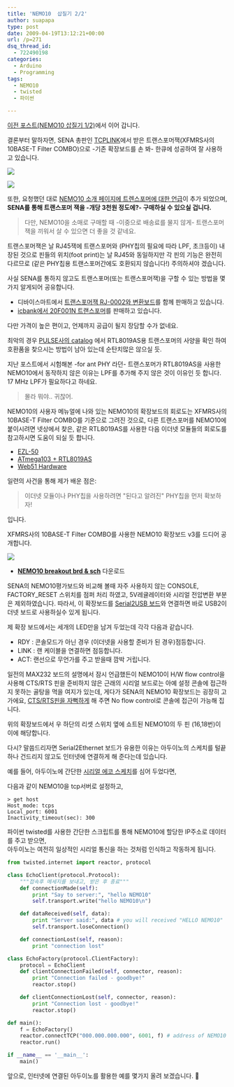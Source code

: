 ```yaml
---
title: 'NEMO10  삽질기 2/2'
author: suapapa
type: post
date: 2009-04-19T13:12:21+00:00
url: /p=271
dsq_thread_id:
  - 722490198
categories:
  - Arduino
  - Programming
tags:
  - NEMO10
  - twisted
  - 파이썬

---
```

[이전 포스트(NEMO10 삽질기 1/2)][1]에서 이어 갑니다.

결론부터 말하자면, SENA 총판인 [TCPLINK][2]에서 받은 트랜스포머잭(XFMRS사의 10BASE-T Filter COMBO)으로 -기존 확장보드를 손 봐- 한큐에 성공하여 잘 사용하고 있습니다.

![](https://asset.homin.dev/blog/image/NEMO10_breakout_v2_fix_1.webp)

![](https://asset.homin.dev/blog/image/NEMO10_breakout_v2_fix_2.webp)

또한, 요청했던 대로 [NEMO10 소개 페이지에 트렌스포머에 대한 언급][3]이 추가 되었으며, **SENA를 통해 트랜스포머 잭을 -개당 3천원 정도에?- 구매하실 수 있으실 겁니다.**

> 다만, NEMO10을 소매로 구매할 때 -이중으로 배송료를 물지 않게- 트랜스포머잭을 끼워서 살 수 있으면 더 좋을 것 같네요.

트랜스포머잭은 날 RJ45잭에 트랜스포머와 (PHY칩의 필요에 따라 LPF, 초크등이) 내장된 것으로 핀들의 위치(foot print)는 날 RJ45와 동일하지만 각 핀의 기능은 완전히 다르므로 (같은 PHY칩용 트랜스포머간에도 호환되지 않습니다!) 주의하셔야 겠습니다.

사실 SENA를 통하지 않고도 트랜스포머(또는 트랜스포머잭)을 구할 수 있는 방법을 몇 가지 알게되어 공유합니다.

  * 디바이스마트에서 [트랜스포머잭 RJ-0002와 변환보드][4]를 함께 판매하고 있습니다.
  * [icbank에서 20F001N 트랜스포머][5]를 판매하고 있습니다.

다만 가격이 높은 편이고, 언제까지 공급이 될지 장담할 수가 없네요.

최악의 경우 [PULSE사의 catalog](http://ww2.pulseeng.com/products/datasheets/G003.pdf) 에서 RTL8019AS용 트랜스포머의 사양을 확인 하여 호환품을 찾으시는 방법이 남아 있는데 순탄치많은 않으실 듯.

지난 포스트에서 시험해본 -for ant PHY 라던- 트랜스포머가 RTL8019AS을 사용한 NEMO10에서 동작하지 않은 이유는 LPF를 추가해 주지 않은 것이 이유인 듯 합니다. 17 MHz LPF가 필요하다고 하네요.

> 몰라 뭐야.. 귀찮어.

NEMO10의 사용자 메뉴얼에 나와 있는 NEMO10의 확장보드의 회로도는 XFMRS사의 10BASE-T Filter COMBO를 기준으로 그려진 것으로, 다른 트랜스포머를 NEMO10에 붙이시려면 넷상에서 찾은, 같은 RTL8019AS를 사용한 다음 이더넷 모듈들의 회로도를 참고하시면 도움이 되실 듯 합니다.

  * [EZL-50](http://www.eztcp.com/Support/an/ezl50-app.pdf)
  * [ATmega103 + RTL8019AS](http://www.ipic.co.jp/Pdffiles/at103rtl.pdf)
  * [Web51 Hardware](http://web51.hw-server.com/hw_web51.html)

일련의 사건을 통해 제가 배운 점은:

> 이더넷 모듈이나 PHY칩을 사용하려면 "된다고 알려진" PHY칩을 먼저 확보하자!

입니다.

XFMRS사의 10BASE-T Filter COMBO를 사용한 NEMO10 확장보드 v3를 드디어 공개합니다.

![](https://asset.homin.dev/blog/image/Nemo10_breakout.webp)

  * [**NEMO10 breakout brd & sch**][6] 다운로드

SENA의 NEMO10평가보드와 비교해 볼때 자주 사용하지 않는 CONSOLE, FACTORY_RESET 스위치를 점퍼 처리 하였고, 5V레귤레이터와 시리얼 전압변환 부분은 제외하였습니다. 따라서, 이 확장보드를 [Serial2USB 보드][7]와 연결하면 바로 USB2이더넷 보드로 사용하실수 있게 됩니다.

제 확장 보드에서는 세개의 LED만을 남겨 두었는데 각각 다음과 같습니다.

  * RDY : 콘솔모드가 아닌 경우 (이더넷을 사용할 준비가 된 경우)점등합니다.
  * LINK : 랜 케이블을 연결하면 점등합니다.
  * ACT: 랜선으로 무언가를 주고 받을때 깜박 거립니다.

일전의 MAX232 보드의 설명에서 잠시 언급했든이 NEMO10이 H/W flow control을 사용해 CTS/RTS 핀을 준비하지 않은 근래의 시리얼 보드로는 아예 설정 콘솔에 접근하지 못하는 골탕을 먹을 여지가 있는데, 게다가 SENA의 NEMO10 확장보드는 굉장히 고가에요, [CTS/RTS핀을 자뻑하게][8] 해 주면 No flow control로 콘솔에 접근이 가능해 집니다.

위의 확장보드에서 우 하단의 리셋 스위치 옆에 쇼트된 NEMO10의 두 핀 (16,18번)이 이에 해당합니다.

다시? 말씀드리자면 Serial2Ethernet 보드가 유용한 이유는 아두이노의 스케치를 털끝하나 건드리지 않고도 인터넷에 연결하게 해 준다는데 있습니다.

예를 들어, 아두이노에 간단한 [시리얼 에코 스케치][9]를 심어 두었다면,

다음과 같이 NEMO10을 tcp서버로 설정하고,

```
> get host
Host_mode: tcps
Local_port: 6001
Inactivity_timeout(sec): 300

```

파이썬 twisted를 사용한 간단한 스크립트를 통해 NEMO10에 할당한 IP주소로 데이터를 주고 받으면,  
아두이노는 여전히 일상적인 시리얼 통신을 하는 것처럼 인식하고 작동하게 됩니다.

```python
from twisted.internet import reactor, protocol

class EchoClient(protocol.Protocol):
    """접속후 메세지를 보내고, 받은 후 종료"""
    def connectionMade(self):
        print "Say to server:", "hello NEMO10"
        self.transport.write("hello NEMO10\n")

    def dataReceived(self, data):
        print "Server said:", data # you will received "HELLO NEMO10"
        self.transport.loseConnection()

    def connectionLost(self, reason):
        print "connection lost"

class EchoFactory(protocol.ClientFactory):
    protocol = EchoClient
    def clientConnectionFailed(self, connector, reason):
        print "Connection failed - goodbye!"
        reactor.stop()

    def clientConnectionLost(self, connector, reason):
        print "Connection lost - goodbye!"
        reactor.stop()

def main():
    f = EchoFactory()
    reactor.connectTCP("000.000.000.000", 6001, f) # address of NEMO10
    reactor.run()

if __name__ == '__main__':
    main()

```

앞으로, 인터넷에 연결된 아두이노를 활용한 예를 몇가지 올려 보겠습니다. 🙂

 [1]: https://homin.dev/blog/p=230
 [2]: http://www.tcplink.com/
 [3]: http://www.sena.co.kr/korean/products/device_servers/embedded/nemo10/
 [4]: http://www.devicemart.co.kr/mart7/mall.php?cat=005008000&query=view&no=13231
 [5]: http://www.icbank.co.kr/shop/default.asp?file=product_detail.asp&prod_code=P000091442&catg_code=100111
 [6]: https://homin.dev/svn/HW/breakout/NEMO10_breakout/
 [7]: https://homin.dev/blog/p=105
 [8]: http://www.zytrax.com/tech/layer_1/cables/heavy.htm
 [9]: http://forum.falinux.com/zbxe/?document_srl=516420#1